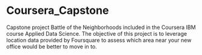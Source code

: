# Coursera_Capstone
Capstone project Battle of the Neighborhoods included in the Coursera IBM course Applied Data Science. The objective of this project is to leverage location data provided by Foursquare to assess which area near your new office would be better to move in to.
